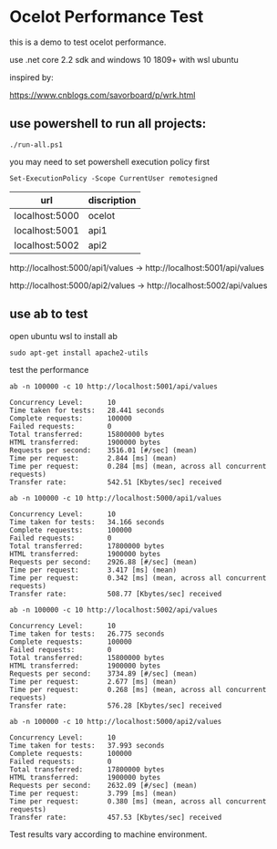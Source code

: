 # Ocelot Performance Test

this is a demo to test ocelot performance.

use .net core 2.2 sdk and windows 10 1809+ with wsl ubuntu

inspired by:

<https://www.cnblogs.com/savorboard/p/wrk.html>


## use powershell to run all projects:

```
./run-all.ps1
```

you may need to set powershell execution policy first

```
Set-ExecutionPolicy -Scope CurrentUser remotesigned
```

| url             | discription |
| -------------- | ------ |
| localhost:5000 | ocelot |
| localhost:5001 | api1 |
| localhost:5002 | api2 |


http://localhost:5000/api1/values -> http://localhost:5001/api/values

http://localhost:5000/api2/values -> http://localhost:5002/api/values



## use ab to test

open ubuntu wsl to install ab

```
sudo apt-get install apache2-utils
```

test the performance

```
ab -n 100000 -c 10 http://localhost:5001/api/values

Concurrency Level:      10
Time taken for tests:   28.441 seconds
Complete requests:      100000
Failed requests:        0
Total transferred:      15800000 bytes
HTML transferred:       1900000 bytes
Requests per second:    3516.01 [#/sec] (mean)
Time per request:       2.844 [ms] (mean)
Time per request:       0.284 [ms] (mean, across all concurrent requests)
Transfer rate:          542.51 [Kbytes/sec] received

ab -n 100000 -c 10 http://localhost:5000/api1/values

Concurrency Level:      10
Time taken for tests:   34.166 seconds
Complete requests:      100000
Failed requests:        0
Total transferred:      17800000 bytes
HTML transferred:       1900000 bytes
Requests per second:    2926.88 [#/sec] (mean)
Time per request:       3.417 [ms] (mean)
Time per request:       0.342 [ms] (mean, across all concurrent requests)
Transfer rate:          508.77 [Kbytes/sec] received

ab -n 100000 -c 10 http://localhost:5002/api/values

Concurrency Level:      10
Time taken for tests:   26.775 seconds
Complete requests:      100000
Failed requests:        0
Total transferred:      15800000 bytes
HTML transferred:       1900000 bytes
Requests per second:    3734.89 [#/sec] (mean)
Time per request:       2.677 [ms] (mean)
Time per request:       0.268 [ms] (mean, across all concurrent requests)
Transfer rate:          576.28 [Kbytes/sec] received

ab -n 100000 -c 10 http://localhost:5000/api2/values

Concurrency Level:      10
Time taken for tests:   37.993 seconds
Complete requests:      100000
Failed requests:        0
Total transferred:      17800000 bytes
HTML transferred:       1900000 bytes
Requests per second:    2632.09 [#/sec] (mean)
Time per request:       3.799 [ms] (mean)
Time per request:       0.380 [ms] (mean, across all concurrent requests)
Transfer rate:          457.53 [Kbytes/sec] received
```
Test results vary according to machine environment.